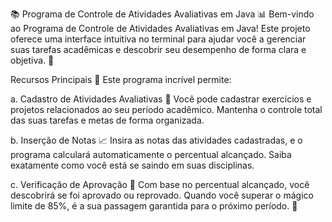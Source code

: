 📚 Programa de Controle de Atividades Avaliativas em Java 📊
Bem-vindo ao Programa de Controle de Atividades Avaliativas em Java! Este projeto oferece uma interface intuitiva no terminal para ajudar você a gerenciar suas tarefas acadêmicas e descobrir seu desempenho de forma clara e objetiva. 🚀

Recursos Principais 📌
Este programa incrível permite:

a. Cadastro de Atividades Avaliativas 📝
Você pode cadastrar exercícios e projetos relacionados ao seu período acadêmico. Mantenha o controle total das suas tarefas e metas de forma organizada.

b. Inserção de Notas 📈
Insira as notas das atividades cadastradas, e o programa calculará automaticamente o percentual alcançado. Saiba exatamente como você está se saindo em suas disciplinas.

c. Verificação de Aprovação 🎉
Com base no percentual alcançado, você descobrirá se foi aprovado ou reprovado. Quando você superar o mágico limite de 85%, é a sua passagem garantida para o próximo período. 🥳
